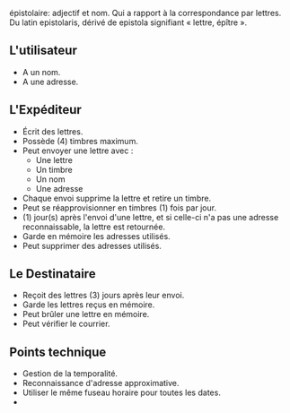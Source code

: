 épistolaire: adjectif et nom. Qui a rapport à la correspondance par lettres.
Du latin epistolaris, dérivé de epistola signifiant « lettre, épître ». 
## L'utilisateur

- A un nom.
- A une adresse.
## L'Expéditeur

- Écrit des lettres.
- Possède (4) timbres maximum.
- Peut envoyer une lettre avec :
	- Une lettre
	- Un timbre
	- Un nom
	- Une adresse
- Chaque envoi supprime la lettre et retire un timbre.
- Peut se réapprovisionner en timbres (1) fois par jour.
- (1) jour(s) après l'envoi d'une lettre, et si celle-ci n'a pas une adresse reconnaissable, la lettre est retournée.
- Garde en mémoire les adresses utilisés.
- Peut supprimer des adresses utilisés.
## Le Destinataire

- Reçoit des lettres (3) jours après leur envoi.
- Garde les lettres reçus en mémoire.
- Peut brûler une lettre en mémoire.
- Peut vérifier le courrier.

## Points technique

- Gestion de la temporalité.
- Reconnaissance d'adresse approximative.
- Utiliser le même fuseau horaire pour toutes les dates.
- 

